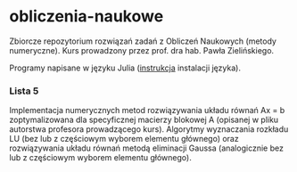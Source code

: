 # obliczenia-naukowe
Zbiorcze repozytorium rozwiązań zadań z Obliczeń Naukowych (metody numeryczne). Kurs prowadzony przez prof. dra hab. Pawła Zielińskiego.

Programy napisane w języku Julia ([instrukcja](https://julialang.org/downloads/) instalacji języka).

### Lista 5
Implementacja numerycznych metod rozwiązywania układu równań Ax = b zoptymalizowana dla specyficznej macierzy blokowej A (opisanej w pliku autorstwa profesora prowadzącego kurs).
Algorytmy wyznaczania rozkładu LU (bez lub z częściowym wyborem elementu głównego) oraz rozwiązywania układu równań metodą eliminacji Gaussa (analogicznie bez lub z częściowym wyborem elementu głównego).
